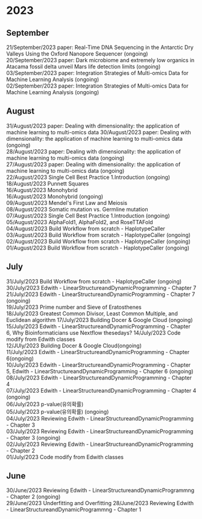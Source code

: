 # 2023
## September
21/September/2023 paper: Real-Time DNA Sequencing in the Antarctic Dry Valleys Using the Oxford Nanopore Sequencer (ongoing)
20/September/2023 paper: Dark microbiome and extremely low organics in Atacama fossil delta unveil Mars life detection limits (ongoing)
03/September/2023 paper: Integration Strategies of Multi-omics Data for Machine Learning Analysis (ongoing)     
02/September/2023 paper: Integration Strategies of Multi-omics Data for Machine Learning Analysis (ongoing)

## August
31/August/2023 paper: Dealing with dimensionality: the application of machine learning to multi-omics data 
30/August/2023 paper: Dealing with dimensionality: the application of machine learning to multi-omics data (ongoing)   
28/August/2023 paper: Dealing with dimensionality: the application of machine learning to multi-omics data (ongoing)  
27/August/2023 paper: Dealing with dimensionality: the application of machine learning to multi-omics data (ongoing)    
22/August/2023 Single Cell Best Practice 1.Introduction (ongoing)    
18/August/2023 Punnett Squares  
16/August/2023 Monohybrid  
16/August/2023 Monohybrid (ongoing)    
09/August/2023 Mendel's First Law and Meiosis    
08/August/2023 Somatic mutation vs. Germline mutation   
07/August/2023 Single Cell Best Practice  1.Introduction (ongoing)    
05/August/2023 AlphaFold1, AlphaFold2, and RoseTTAFold   
04/August/2023 Build Workflow from scratch - HaplotypeCaller    
03/August/2023 Build Workflow from scratch - HaplotypeCaller (ongoing)    
02/August/2023 Build Workflow from scratch - HaplotypeCaller (ongoing)    
01/August/2023 Build Workflow from scratch - HaplotypeCaller (ongoing)    
## July
31/July/2023 Build Workflow from scratch - HaplotypeCaller (ongoing)    
30/July/2023 Edwith - LinearStructureandDynamicProgramming - Chapter 7    
21/July/2023 Edwith - LinearStructureandDynamicProgramming - Chapter 7 (ongoing)    
19/July/2023 Prime number and Sieve of Eratosthenes   
18/July/2023 Greatest Common Divisor, Least Common Multiple, and Euclidean algorithm 
17/July/2023 Building Docer & Google Cloud (ongoing)    
15/July/2023 Edwith - LinearStructureandDynamicProgramming - Chapter 6, Why Bioinformaticians use Nextflow thesedays?
14/July/2023 Code modify from Edwith classes    
12/JUly/2023 Building Docer & Google Cloud(ongoing)    
11/July/2023 Edwith - LinearStructureandDynamicProgramming - Chapter 6(ongoing)    
10/July/2023 Edwith - LinearStructureandDynamicProgramming - Chapter 5, Edwith - LinearStructureandDynamicProgramming - Chapter 6 (ongoing)    
08/July/2023 Edwith - LinearStructureandDynamicProgramming - Chapter 4   
07/July/2023 Edwith - LinearStructureandDynamicProgramming - Chapter 4 (ongoing)    
06/July/2023 p-value(유의확률)   
05/July/2023 p-value(유의확률) (ongoing)    
04/July/2023 Reviewing Edwith - LinearStructureandDynamicProgramming - Chapter 3    
03/July/2023 Reviewing Edwith - LinearStructureandDynamicProgramming - Chapter 3 (ongoing)    
02/July/2023 Reviewing Edwith - LinearStructureandDynamicProgramming - Chapter 2    
01/July/2023 Code modify from Edwith classes    
## June
30/June/2023 Reviewing Edwith - LinearStructureandDynamicProgrammng - Chapter 2 (ongoing)    
29/June/2023 Underfitting and Overfitting
28/June/2023 Reviewing Edwith - LinearStructureandDynamicProgrammng - Chapter 1